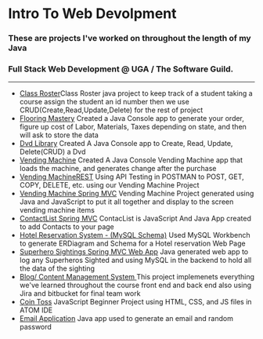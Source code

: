 # Intro To Web Devolpment
### These are projects I've worked on throughout the length of my Java 
### Full Stack Web Development  @ UGA / The Software Guild.        
---
*   [Class Roster](https://github.com/Raulito1/IntroToWebDevolpment/tree/master/ClassRoster/ClassRoster)Class Roster java project to keep track of a student taking a course assign the student an id number then we use CRUD(Create,Read,Update,Delete) for the rest of project
*   [Flooring Mastery](https://github.com/Raulito1/IntroToWebDevolpment/tree/master/AdvancedJava) Created a Java Console app to generate your order, figure up cost of Labor, Materials, Taxes depending on state, and then will ask to store the data
*   [Dvd Library](https://github.com/Raulito1/IntroToWebDevolpment/tree/master/MileStone2-Assignment/DvdLibrary/DvdLibrary) Created A Java Console app  to Create, Read, Update, Delete(CRUD) a Dvd 
*   [Vending Machine](https://github.com/Raulito1/IntroToWebDevolpment/tree/master/MileStone3-Assignment/VendingMachine) Created A Java Console Vending Machine app that loads the machine, and generates change after the purchase 
*   [Vending MachineREST](https://github.com/Raulito1/IntroToWebDevolpment/tree/master/MileStone3-Assignment/VendingMachineREST) Using  API Testing in POSTMAN to POST, GET, COPY, DELETE, etc. using our Vending Machine Project
*   [Vending Machine Spring MVC](https://github.com/Raulito1/IntroToWebDevolpment/tree/master/MileStone3-Assignment/VendingMachine%20Spring%20MVC/VendingMachineSpring) Vending Machine Project generated using Java and JavaScript to put it all together and display to the screen vending machine items
*   [ContactList Spring MVC](https://github.com/Raulito1/IntroToWebDevolpment/tree/master/ContactListSpring%20MVC/ContactListSpringMVC) ContacList is JavaScript And Java App created to add Contacts to your page
*   [Hotel Reservation System - (MySQL Schema)](https://github.com/Raulito1/IntroToWebDevolpment/tree/master/Hotel%20Reservation%20MySQL%20Schema) Used MySQL Workbench to generate ERDiagram and Schema for a Hotel reservation Web Page
*   [Superhero Sightings Spring MVC Web App](https://github.com/Raulito1/IntroToWebDevolpment/tree/master/Superhero%20Sightings)
 Java generated web app to log any Superheros Sighted and using MySQL in the backend to hold all the data of the sighting
*   [Blog/ Content Management System ](https://github.com/Raulito1/IntroToWebDevolpment/tree/master/TheBlogProject)
    This project implemenets everything 
    we've learned throughout the course front end and back end also 
    using Jira and bitbucket for final team work 
* [Coin Toss](https://github.com/Raulito1/IntroToWebDevolpment/tree/master/JavaScript%20Projects/CoinToss) JavaScript Beginner Project using HTML, CSS, and JS files in ATOM IDE
* [Email Application](https://github.com/Raulito1/IntroToWebDevolpment/tree/master/Email%20Application/EmailApplication) Java app used to generate an email and random password
    
